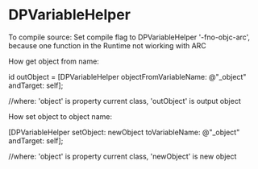 DPVariableHelper
================

To compile source:
Set compile flag to DPVariableHelper '-fno-objc-arc', because one function in the Runtime not wiorking with ARC


How get object from name:

id outObject = [DPVariableHelper objectFromVariableName: @"_object" andTarget: self];

//where: 
'object' is property current class,
'outObject' is output object



How set object to object name:

[DPVariableHelper setObject: newObject toVariableName: @"_object" andTarget: self];

//where:
'object' is property current class,
'newObject' is new object
